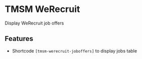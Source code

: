TMSM WeRecruit
=================

Display WeRecruit job offers

Features
-----------

* Shortcode `[tmsm-werecruit-joboffers]` to display jobs table
